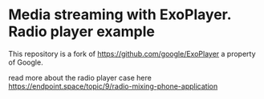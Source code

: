 Media streaming with ExoPlayer. Radio player example
===
This repository is a fork of https://github.com/google/ExoPlayer a property of Google.

read more about the radio player case here https://endpoint.space/topic/9/radio-mixing-phone-application
